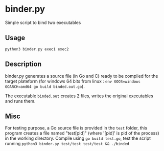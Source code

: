 # binder.py
Simple script to bind two executables

## Usage
`python3 binder.py exec1 exec2`

## Description
binder.py generates a source file (in Go and C) ready to be compiled for the target plateform (for windows 64 bits from linux : `env GOOS=windows GOARCH=amd64 go build binded.out.go`).

The executable `binded.out` creates 2 files, writes the original executables and runs them.

## Misc
For testing purpose, a Go source file is provided in the `test` folder, this program creates a file named "test[pid]" (where '[pid]' is pid of the process) in the working directory.
Compile using `go build test.go`, test the script running `python3 binder.py test/test test/test && ./binded`
